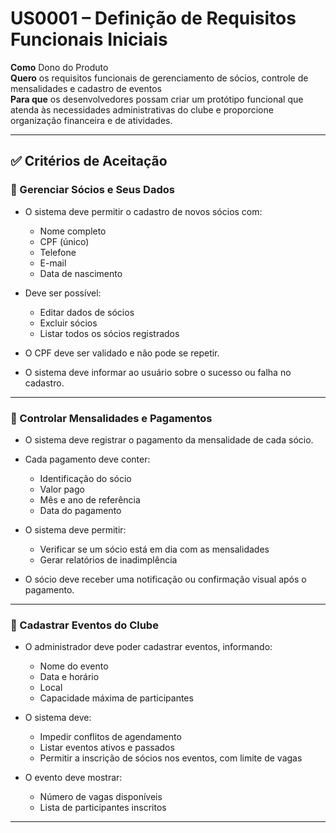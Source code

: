 # US0001 – Definição de Requisitos Funcionais Iniciais

**Como** Dono do Produto  
**Quero** os requisitos funcionais de gerenciamento de sócios, controle de mensalidades e cadastro de eventos  
**Para que** os desenvolvedores possam criar um protótipo funcional que atenda às necessidades administrativas do clube e proporcione organização financeira e de atividades.

---

## ✅ Critérios de Aceitação

### 📌 Gerenciar Sócios e Seus Dados

- O sistema deve permitir o cadastro de novos sócios com:
  - Nome completo
  - CPF (único)
  - Telefone
  - E-mail
  - Data de nascimento

- Deve ser possível:
  - Editar dados de sócios
  - Excluir sócios
  - Listar todos os sócios registrados

- O CPF deve ser validado e não pode se repetir.  
- O sistema deve informar ao usuário sobre o sucesso ou falha no cadastro.

---

### 📌 Controlar Mensalidades e Pagamentos

- O sistema deve registrar o pagamento da mensalidade de cada sócio.  
- Cada pagamento deve conter:
  - Identificação do sócio
  - Valor pago
  - Mês e ano de referência
  - Data do pagamento

- O sistema deve permitir:
  - Verificar se um sócio está em dia com as mensalidades
  - Gerar relatórios de inadimplência

- O sócio deve receber uma notificação ou confirmação visual após o pagamento.

---

### 📌 Cadastrar Eventos do Clube

- O administrador deve poder cadastrar eventos, informando:
  - Nome do evento
  - Data e horário
  - Local
  - Capacidade máxima de participantes

- O sistema deve:
  - Impedir conflitos de agendamento
  - Listar eventos ativos e passados
  - Permitir a inscrição de sócios nos eventos, com limite de vagas

- O evento deve mostrar:
  - Número de vagas disponíveis
  - Lista de participantes inscritos

---

